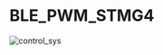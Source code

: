 # BLE_PWM_STMG4




![control_sys](https://github.com/chtruiBen/BLE_PWM_STMG4-/assets/25215577/bff451bb-aed0-49dc-9ba6-77180461a856)
